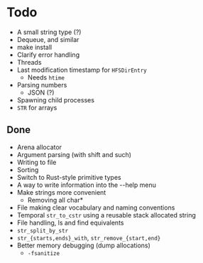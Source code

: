 # Todo
- A small string type (?)
- Dequeue, and similar
- make install
- Clarify error handling
- Threads
- Last modification timestamp for `HFSDirEntry`
  - Needs `htime`
- Parsing numbers
  - JSON (?)
- Spawning child processes
- `STR` for arrays

## Done
- Arena allocator
- Argument parsing (with shift and such)
- Writing to file
- Sorting
- Switch to Rust-style primitive types
- A way to write information into the --help menu
- Make strings more convenient
  - Removing all char*
- File making clear vocabulary and naming conventions
- Temporal `str_to_cstr` using a reusable stack allocated string
- File handling, ls and find equivalents
- `str_split_by_str`
- `str_{starts,ends}_with`, `str_remove_{start,end}`
- Better memory debugging (dump allocations)
  - `-fsanitize`

